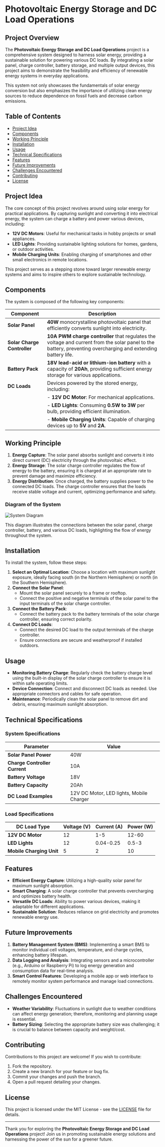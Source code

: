 # Photovoltaic Energy Storage and DC Load Operations

## Project Overview

The **Photovoltaic Energy Storage and DC Load Operations** project is a comprehensive system designed to harness solar energy, providing a sustainable solution for powering various DC loads. By integrating a solar panel, charge controller, battery storage, and multiple output devices, this project aims to demonstrate the feasibility and efficiency of renewable energy systems in everyday applications.

This system not only showcases the fundamentals of solar energy conversion but also emphasizes the importance of utilizing clean energy sources to reduce dependence on fossil fuels and decrease carbon emissions.

## Table of Contents

- [Project Idea](#project-idea)
- [Components](#components)
- [Working Principle](#working-principle)
- [Installation](#installation)
- [Usage](#usage)
- [Technical Specifications](#technical-specifications)
- [Features](#features)
- [Future Improvements](#future-improvements)
- [Challenges Encountered](#challenges-encountered)
- [Contributing](#contributing)
- [License](#license)

## Project Idea

The core concept of this project revolves around using solar energy for practical applications. By capturing sunlight and converting it into electrical energy, the system can charge a battery and power various devices, including:

- **12V DC Motors**: Useful for mechanical tasks in hobby projects or small appliances.
- **LED Lights**: Providing sustainable lighting solutions for homes, gardens, or outdoor activities.
- **Mobile Charging Units**: Enabling charging of smartphones and other small electronics in remote locations.

This project serves as a stepping stone toward larger renewable energy systems and aims to inspire others to explore sustainable technology.

## Components

The system is composed of the following key components:

| Component                  | Description                                                             |
|----------------------------|-------------------------------------------------------------------------|
| **Solar Panel**            | **40W** monocrystalline photovoltaic panel that efficiently converts sunlight into electricity. |
| **Solar Charge Controller** | **10A PWM charge controller** that regulates the voltage and current from the solar panel to the battery, preventing overcharging and extending battery life. |
| **Battery Pack**           | **18V lead-acid or lithium-ion battery** with a capacity of **20Ah**, providing sufficient energy storage for various applications. |
| **DC Loads**               | Devices powered by the stored energy, including:                       |
|                            | - **12V DC Motor**: For mechanical applications.                        |
|                            | - **LED Lights**: Consuming **0.5W to 3W** per bulb, providing efficient illumination. |
|                            | - **Mobile Charging Units**: Capable of charging devices up to **5V** and **2A**. |

## Working Principle

1. **Energy Capture**: The solar panel absorbs sunlight and converts it into direct current (DC) electricity through the photovoltaic effect.
2. **Energy Storage**: The solar charge controller regulates the flow of energy to the battery, ensuring it is charged at an appropriate rate to prevent damage and maximize efficiency.
3. **Energy Distribution**: Once charged, the battery supplies power to the connected DC loads. The charge controller ensures that the loads receive stable voltage and current, optimizing performance and safety.

### Diagram of the System

![System Diagram](https://github.com/TusharD18/Photovoltaic-Energy-Storage-and-DC-Load-Operations/blob/main/solar.png)

This diagram illustrates the connections between the solar panel, charge controller, battery, and various DC loads, highlighting the flow of energy throughout the system.

## Installation

To install the system, follow these steps:

1. **Select an Optimal Location**: Choose a location with maximum sunlight exposure, ideally facing south (in the Northern Hemisphere) or north (in the Southern Hemisphere).
2. **Connect the Solar Panel**:
   - Mount the solar panel securely to a frame or rooftop.
   - Connect the positive and negative terminals of the solar panel to the input terminals of the solar charge controller.
3. **Connect the Battery Pack**:
   - Connect the battery pack to the battery terminals of the solar charge controller, ensuring correct polarity.
4. **Connect DC Loads**:
   - Connect the desired DC load to the output terminals of the charge controller.
   - Ensure connections are secure and weatherproof if installed outdoors.

## Usage

- **Monitoring Battery Charge**: Regularly check the battery charge level using the built-in display of the solar charge controller to ensure it is within safe operating limits.
- **Device Connection**: Connect and disconnect DC loads as needed. Use appropriate connectors and cables for safe operation.
- **Maintenance**: Periodically clean the solar panel to remove dirt and debris, ensuring maximum sunlight absorption.

## Technical Specifications

### System Specifications

| Parameter                  | Value                                  |
|----------------------------|----------------------------------------|
| **Solar Panel Power**      | 40W                                   |
| **Charge Controller Current** | 10A                                 |
| **Battery Voltage**        | 18V                                    |
| **Battery Capacity**       | 20Ah                                   |
| **DC Load Examples**       | 12V DC Motor, LED lights, Mobile Charger |

### Load Specifications

| DC Load Type               | Voltage (V) | Current (A) | Power (W)   |
|----------------------------|-------------|-------------|-------------|
| **12V DC Motor**           | 12          | 1-5         | 12-60       |
| **LED Lights**             | 12          | 0.04-0.25   | 0.5-3       |
| **Mobile Charging Unit**    | 5           | 2           | 10          |

## Features

- **Efficient Energy Capture**: Utilizing a high-quality solar panel for maximum sunlight absorption.
- **Smart Charging**: A solar charge controller that prevents overcharging and optimizes battery health.
- **Versatile DC Loads**: Ability to power various devices, making it adaptable for different applications.
- **Sustainable Solution**: Reduces reliance on grid electricity and promotes renewable energy use.

## Future Improvements

1. **Battery Management System (BMS)**: Implementing a smart BMS to monitor individual cell voltages, temperature, and charge cycles, enhancing battery lifespan.
2. **Data Logging and Analysis**: Integrating sensors and a microcontroller (e.g., Arduino or Raspberry Pi) to log energy generation and consumption data for real-time analysis.
3. **Smart Control Features**: Developing a mobile app or web interface to remotely monitor system performance and manage load connections.

## Challenges Encountered

- **Weather Variability**: Fluctuations in sunlight due to weather conditions can affect energy generation; therefore, monitoring and planning usage is essential.
- **Battery Sizing**: Selecting the appropriate battery size was challenging; it is crucial to balance between capacity and weight/cost.

## Contributing

Contributions to this project are welcome! If you wish to contribute:

1. Fork the repository.
2. Create a new branch for your feature or bug fix.
3. Commit your changes and push the branch.
4. Open a pull request detailing your changes.

## License

This project is licensed under the MIT License - see the [LICENSE](LICENSE) file for details.

---

Thank you for exploring the **Photovoltaic Energy Storage and DC Load Operations** project! Join us in promoting sustainable energy solutions and harnessing the power of the sun for a greener future.
